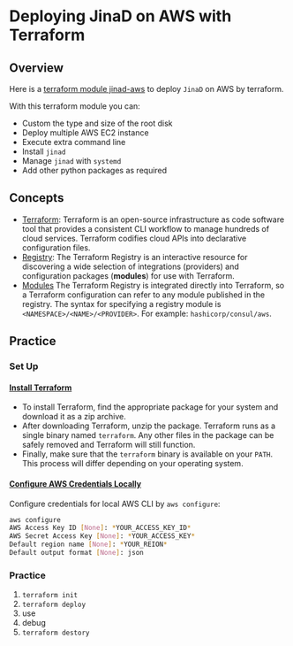 # Deploying JinaD on AWS with Terraform

## Overview

Here is a [terraform module jinad-aws](https://registry.terraform.io/modules/jina-ai/jinad-aws/jina/latest) to deploy `JinaD` on AWS by terraform.

With this terraform module you can:
- Custom the type and size of the root disk
- Deploy multiple AWS EC2 instance
- Execute extra command line
- Install `jinad`
- Manage `jinad` with `systemd`
- Add other python packages as required

## Concepts

- [Terraform](https://www.terraform.io/): Terraform is an open-source infrastructure as code software tool that provides a consistent CLI workflow to manage hundreds of cloud services. Terraform codifies cloud APIs into declarative configuration files.
- [Registry](https://registry.terraform.io/): The Terraform Registry is an interactive resource for discovering a wide selection of integrations (providers) and configuration packages (**modules**) for use with Terraform.
- [Modules](https://www.terraform.io/docs/registry/modules/use.html#using-modules) The Terraform Registry is integrated directly into Terraform, so a Terraform configuration can refer to any module published in the registry. The syntax for specifying a registry module is `<NAMESPACE>/<NAME>/<PROVIDER>`. For example: `hashicorp/consul/aws`.

## Practice

### Set Up

#### [Install Terraform](https://learn.hashicorp.com/tutorials/terraform/install-cli?in=terraform/aws-get-started)

- To install Terraform, find the appropriate package for your system and download it as a zip archive.
- After downloading Terraform, unzip the package. Terraform runs as a single binary named `terraform`. Any other files in the package can be safely removed and Terraform will still function.
- Finally, make sure that the `terraform` binary is available on your `PATH`. This process will differ depending on your operating system.

#### [Configure AWS Credentials Locally](https://docs.aws.amazon.com/cli/latest/userguide/cli-configure-quickstart.html#cli-configure-quickstart-creds)

Configure credentials for local AWS CLI by `aws configure`:

```bash
aws configure
AWS Access Key ID [None]: *YOUR_ACCESS_KEY_ID*
AWS Secret Access Key [None]: *YOUR_ACCESS_KEY*
Default region name [None]: *YOUR_REION*
Default output format [None]: json
```

### Practice

1. `terraform init`
2. `terraform deploy`
3. use
4. debug
5. `terraform destory`
